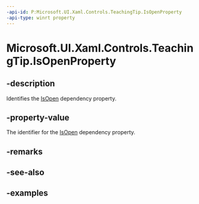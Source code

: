 ```yaml
---
-api-id: P:Microsoft.UI.Xaml.Controls.TeachingTip.IsOpenProperty
-api-type: winrt property
---
```


# Microsoft.UI.Xaml.Controls.TeachingTip.IsOpenProperty

<!--
public static Windows.UI.Xaml.DependencyProperty IsOpenProperty { get; }
-->

## -description

Identifies the [IsOpen](teachingtip_isopen.md) dependency property.

## -property-value

The identifier for the [IsOpen](teachingtip_isopen.md) dependency property.

## -remarks

## -see-also

## -examples

